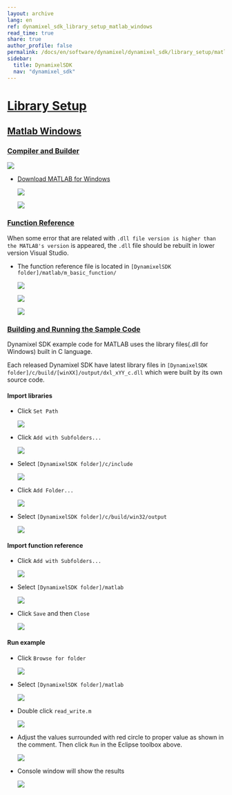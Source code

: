 ```yaml
---
layout: archive
lang: en
ref: dynamixel_sdk_library_setup_matlab_windows
read_time: true
share: true
author_profile: false
permalink: /docs/en/software/dynamixel/dynamixel_sdk/library_setup/matlab_windows/
sidebar:
  title: DynamixelSDK
  nav: "dynamixel_sdk"
---
```


<div style="counter-reset: h2 13"></div>
<div style="counter-reset: h1 2"></div>

# [Library Setup](#library-setup)

## [Matlab Windows](#matlab-windows)

### [Compiler and Builder](#compiler-and-builder)

![](/assets/images/sw/sdk/dynamixel_sdk/library_setup/matlab/matlab.png)

* [Download MATLAB for Windows](http://www.mathworks.com/index.html?s_tid=gn_loc_drop)

  ![](/assets/images/sw/sdk/dynamixel_sdk/library_setup/matlab/windows/library_file/a1.png)

  ![](/assets/images/sw/sdk/dynamixel_sdk/library_setup/matlab/windows/library_file/a2.png)

### [Function Reference](#function-reference)

When some error that are related with `.dll file version is higher than the MATLAB's version` is appeared, the `.dll` file should be rebuilt in lower version Visual Studio.

* The function reference file is located in `[DynamixelSDK folder]/matlab/m_basic_function/`

  ![](/assets/images/sw/sdk/dynamixel_sdk/library_setup/matlab/windows/library_file/2.png)

  ![](/assets/images/sw/sdk/dynamixel_sdk/library_setup/matlab/windows/library_file/3.png)

  ![](/assets/images/sw/sdk/dynamixel_sdk/library_setup/matlab/windows/library_file/1.png)


### [Building and Running the Sample Code](#building-and-running-the-sample-code)

Dynamixel SDK example code for MATLAB uses the library files(.dll for Windows) built in C language.

Each released Dynamixel SDK have latest library files in `[DynamixelSDK folder]/c/build/[winXX]/output/dxl_xYY_c.dll` which were built by its own source code.

#### Import libraries

* Click `Set Path`

  ![](/assets/images/sw/sdk/dynamixel_sdk/library_setup/matlab/windows/sample_code/1.png)

* Click `Add with Subfolders...`

  ![](/assets/images/sw/sdk/dynamixel_sdk/library_setup/matlab/windows/sample_code/2.png)

* Select `[DynamixelSDK folder]/c/include`

  ![](/assets/images/sw/sdk/dynamixel_sdk/library_setup/matlab/windows/sample_code/3.png)

* Click `Add Folder...`

  ![](/assets/images/sw/sdk/dynamixel_sdk/library_setup/matlab/windows/sample_code/4.png)

* Select `[DynamixelSDK folder]/c/build/win32/output`

  ![](/assets/images/sw/sdk/dynamixel_sdk/library_setup/matlab/windows/sample_code/5.png)


#### Import function reference

* Click `Add with Subfolders...`

  ![](/assets/images/sw/sdk/dynamixel_sdk/library_setup/matlab/windows/sample_code/6.png)

* Select `[DynamixelSDK folder]/matlab`

  ![](/assets/images/sw/sdk/dynamixel_sdk/library_setup/matlab/windows/sample_code/7.png)

* Click `Save` and then `Close`

  ![](/assets/images/sw/sdk/dynamixel_sdk/library_setup/matlab/windows/sample_code/8.png)


#### Run example

* Click `Browse for folder`

  ![](/assets/images/sw/sdk/dynamixel_sdk/library_setup/matlab/windows/sample_code/9.png)

* Select `[DynamixelSDK folder]/matlab`

  ![](/assets/images/sw/sdk/dynamixel_sdk/library_setup/matlab/windows/sample_code/10.png)

* Double click `read_write.m`

  ![](/assets/images/sw/sdk/dynamixel_sdk/library_setup/matlab/windows/sample_code/11.png)

* Adjust the values surrounded with red circle to proper value as shown in the comment. Then click `Run` in the Eclipse toolbox above. 

  ![](/assets/images/sw/sdk/dynamixel_sdk/library_setup/matlab/windows/sample_code/13.png)

* Console window will show the results 

  ![](/assets/images/sw/sdk/dynamixel_sdk/library_setup/matlab/windows/sample_code/14.png)
